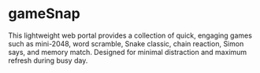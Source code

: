 # gameSnap
This lightweight web portal provides a collection of quick, engaging games such as mini-2048, word scramble, Snake classic, chain reaction, Simon says, and memory match. Designed for minimal distraction and maximum refresh during busy day.
